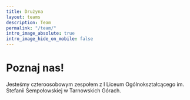 ```yaml
---
title: Drużyna
layout: teams
description: Team
permalink: "/team/"
intro_image_absolute: true
intro_image_hide_on_mobile: false
---
```


# Poznaj nas!

Jesteśmy czteroosobowym zespołem z I Liceum Ogólnokształcącego im. Stefanii Sempołowskiej w Tarnowskich Górach.
